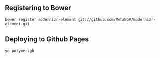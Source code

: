 ## Registering to Bower

`bower register modernizr-element git://github.com/MeTaNoV/modernizr-element.git`

## Deploying to Github Pages

`yo polymer:gh`
